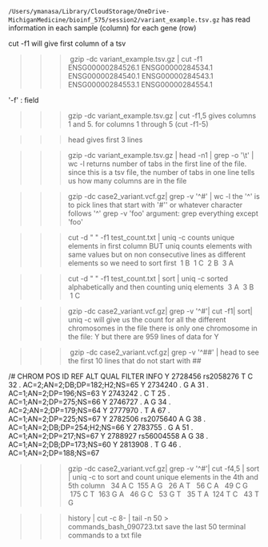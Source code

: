 `/Users/ymanasa/Library/CloudStorage/OneDrive-MichiganMedicine/bioinf_575/session2/variant_example.tsv.gz` has read information in each sample (column) for each gene (row)

cut -f1 will give first column of a tsv 
>>>  gzip -dc variant_example.tsv.gz | cut -f1
ENSG00000284526.1
ENSG00000284534.1
ENSG00000284540.1
ENSG00000284543.1
ENSG00000284553.1
ENSG00000284554.1

'-f' : field 

>>> gzip -dc variant_example.tsv.gz | cut -f1,5 
gives columns 1 and 5. for columns 1 through 5 (cut -f1-5)

>>> head
gives first 3 lines 

>>> gzip -dc variant_example.tsv.gz | head -n1 | grep -o '\t' | wc -l 
returns number of tabs in the first line of the file. since this is a tsv file, the number of tabs in one line tells us how many columns are in the file 


>>> gzip -dc case2_variant.vcf.gz| grep -v '^#' | wc -l
the '^' is to pick lines that start with '#'' or whatever character follows '^' 
grep -v 'foo' argument: grep everything except 'foo' 


>>> cut -d " " -f1 test_count.txt | uniq -c
counts unique elements in first column BUT uniq counts elements with same values but on non consecutive lines as different elements so we need to sort first
 1 B
 1 C
 2 B
 3 A

>>> cut -d " " -f1 test_count.txt | sort | uniq -c
sorted alphabetically and then counting uniq elements 
 3 A
 3 B
 1 C

>>> gzip -dc case2_variant.vcf.gz| grep -v '^#'| cut -f1| sort| uniq -c
will give us the count for all the different chromosomes in the file
there is only one chromosome in the file: Y 
but there are 959 lines of data for Y 

>>>  gzip -dc case2_variant.vcf.gz| grep -v '^##' | head
to see the first 10 lines that do not start with ## 

/# CHROM POS ID REF ALT QUAL FILTER INFO
Y 2728456 rs2058276 T C 32 . AC=2;AN=2;DB;DP=182;H2;NS=65
Y 2734240 . G A 31 . AC=1;AN=2;DP=196;NS=63
Y 2743242 . C T 25 . AC=1;AN=2;DP=275;NS=66
Y 2746727 . A G 34 . AC=2;AN=2;DP=179;NS=64
Y 2777970 . T A 67 . AC=1;AN=2;DP=225;NS=67
Y 2782506 rs2075640 A G 38 . AC=1;AN=2;DB;DP=254;H2;NS=66
Y 2783755 . G A 51 . AC=1;AN=2;DP=217;NS=67
Y 2788927 rs56004558 A G 38 . AC=1;AN=2;DB;DP=173;NS=60
Y 2813908 . T G 46 . AC=1;AN=2;DP=188;NS=67

>>> gzip -dc case2_variant.vcf.gz| grep -v '^#'| cut -f4,5 | sort | uniq -c
to sort and count unique elements in the 4th and 5th column 
  34 A C
 155 A G
  26 A T
  56 C A
  49 C G
 175 C T
 163 G A
  46 G C
  53 G T
  35 T A
 124 T C
  43 T G

>>> history | cut -c 8- | tail -n 50 > commands_bash_090723.txt
save the last 50 terminal commands to a txt file